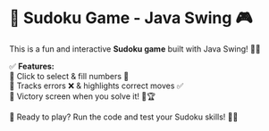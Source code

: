 # 🎯 Sudoku Game - Java Swing 🎮  

This is a fun and interactive **Sudoku game** built with Java Swing! 🧩✨  

✅ **Features:**  
🔹 Click to select & fill numbers 🎯  
🔹 Tracks errors ❌ & highlights correct moves ✅  
🔹 Victory screen when you solve it! 🎉🏆  

🚀 Ready to play? Run the code and test your Sudoku skills! 🔢😃